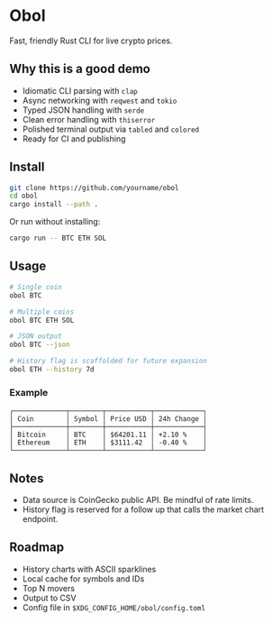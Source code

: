 # Obol

Fast, friendly Rust CLI for live crypto prices.

## Why this is a good demo

- Idiomatic CLI parsing with `clap`
- Async networking with `reqwest` and `tokio`
- Typed JSON handling with `serde`
- Clean error handling with `thiserror`
- Polished terminal output via `tabled` and `colored`
- Ready for CI and publishing

## Install

```bash
git clone https://github.com/yourname/obol
cd obol
cargo install --path .
```

Or run without installing:

```bash
cargo run -- BTC ETH SOL
```

## Usage

```bash
# Single coin
obol BTC

# Multiple coins
obol BTC ETH SOL

# JSON output
obol BTC --json

# History flag is scaffolded for future expansion
obol ETH --history 7d
```

### Example

```
┌─────────────┬────────┬───────────┬────────────┐
│ Coin        │ Symbol │ Price USD │ 24h Change │
├─────────────┼────────┼───────────┼────────────┤
│ Bitcoin     │ BTC    │ $64201.11 │ +2.10 %    │
│ Ethereum    │ ETH    │ $3111.42  │ -0.40 %    │
└─────────────┴────────┴───────────┴────────────┘
```

## Notes

* Data source is CoinGecko public API. Be mindful of rate limits.
* History flag is reserved for a follow up that calls the market chart endpoint.

## Roadmap

* History charts with ASCII sparklines
* Local cache for symbols and IDs
* Top N movers
* Output to CSV
* Config file in `$XDG_CONFIG_HOME/obol/config.toml`
